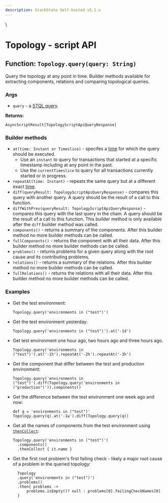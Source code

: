 ```yaml
---
description: StackState Self-hosted v5.1.x 
---
```


\

# Topology - script API

## Function: `Topology.query(query: String)`

Query the topology at any point in time. Builder methods available for extracting components, relations and comparing topological queries.

### Args

* `query` - a [STQL query](../../stql_reference.md).

**Returns:**

`AsyncScriptResult[TopologyScriptApiQueryResponse]`

### Builder methods

* `at(time: Instant or Timeslice)` - specifes a [time](time.md) for which the query should be executed. 
  * Use an `instant` to query for transactions that started at a specific timestamp including at any point in the past. 
  * Use the `currentTimeslice` to query for all transactions currently started or in progress.
* `repeatAt(time: Instant)` - repeats the same query but at a different exact [time](time.md).
* `diff(queryResult: TopologyScriptApiQueryResponse)` - compares this query with another query. A query should be the result of a call to this function.
* `diffWithPrev(queryResult: TopologyScriptApiQueryResponse)` - compares this query with the last query in the chain. A query should be the result of a call to this function. This builder method is only available after the `diff` builder method was called.
* `components()` - returns a summary of the components. After this builder method no more builder methods can be called.
* `fullComponents()` - returns the component with all their data. After this builder method no more builder methods can be called.
* `problems()` - returns problems for a given query along with the root cause and its contributing problems.
* `relations()` - returns a summary of the relations. After this builder method no more builder methods can be called.
* `fullRelations()` - returns the relations with all their data. After this builder method no more builder methods can be called.

### Examples

* Get the test environment:

  ```text
  Topology.query('environments in ("test")')
  ```

* Get the test environment yesterday:

  ```text
  Topology.query('environments in ("test")').at('-1d')
  ```

* Get test environment one hour ago, two hours ago and three hours ago.

  ```text
  Topology.query('environments in ("test")').at('-1h').repeatAt('-2h').repeatAt('-3h')
  ```

* Get the component that differ between the test and production environment:

  ```text
  Topology.query('environments in ("test")').diff(Topology.query('environments in ("production")')).components()
  ```

* Get the difference between the test environment one week ago and now:

  ```text
  def q = 'environments in ("test")'
  Topology.query(q).at('-1w').diff(Topology.query(q))
  ```

* Get all the names of components from the test environment using [`thenCollect`](../async-script-result.md#transforming-a-list-using-thencollect):

  ```text
  Topology.query('environments in ("test")')
    .components()
    .thenCollect { it.name }
  ```

* Get the first root problem's first failing check - likely a major root cause of a problem in the queried topology:

  ```text
    Topology
    .query('environments in ("test")')
    .problems()
    .then{ problems -> 
        problems.isEmpty()? null : problems[0].failingCheckNames[0] 
    }
  ```

